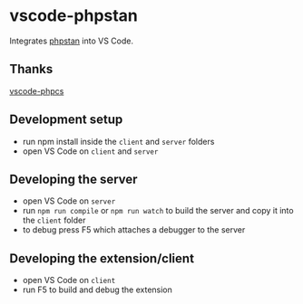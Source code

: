 # vscode-phpstan

Integrates [phpstan](https://github.com/phpstan/phpstan.git) into VS Code.  

## Thanks
[vscode-phpcs](https://github.com/ikappas/vscode-phpcs.git)

## Development setup

- run npm install inside the `client` and `server` folders
- open VS Code on `client` and `server`

## Developing the server

- open VS Code on `server`
- run `npm run compile` or `npm run watch` to build the server and copy it into the `client` folder
- to debug press F5 which attaches a debugger to the server

## Developing the extension/client

- open VS Code on `client`
- run F5 to build and debug the extension
